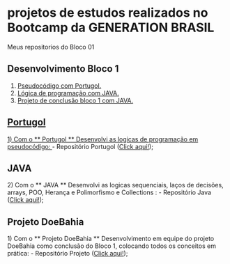# projetos de estudos realizados no Bootcamp da GENERATION BRASIL
 Meus repositorios do Bloco 01

## Desenvolvimento Bloco 1

1. <a href="#pcp">Pseudocódigo com Portugol.
2. <a href="#lcj">Lógica de programação com JAVA.
3. <a href="#dtb">Projeto de conclusão bloco 1 com JAVA.
  
  <h2 id="pcp">Portugol</h2>
  1) Com o ** Portugol ** Desenvolvi as logicas de programação em pseudocódigo:
  </a> - Repositório Portugol (<a href="https://github.com/LucasOii/Generation-Bloco-1/tree/main/Portugol">Click aqui!</a>);

  <h2 id="pcp">JAVA</h2>
  2) Com o ** JAVA ** Desenvolvi as logicas sequenciais, laços de decisões, arrays, POO, Herança e Polimorfismo e Collections :
  </a> - Repositório Java (<a href="https://github.com/LucasOii/Generation-Bloco-1/tree/main/java">Click aqui!</a>);

  <h2 id="pcp">Projeto DoeBahia</h2>
  1) Com o ** Projeto DoeBahia ** Desenvolvimento em equipe do projeto DoeBahia como conclusão do Bloco 1, colocando todos os conceitos em prática:
  </a> - Repositório Projeto (<a href="">Click aqui!</a>);
  
  
